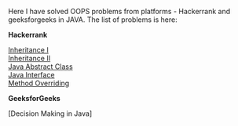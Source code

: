 Here I have solved OOPS problems from platforms - Hackerrank and geeksforgeeks in JAVA.
The list of problems is here:  

**Hackerrank**

[Inheritance I](DAY-1/)  
[Inheritance II](DAY-1/)  
[Java Abstract Class](DAY-2/)  
[Java Interface](DAY-3/)  
[Method Overriding](DAY-4/)  

**GeeksforGeeks**  

[Decision Making in Java]
